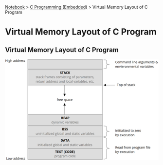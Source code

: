 <a href="../">Notebook</a> > <a href="./">C Programming (Embedded)</a> > Virtual Memory Layout of C Program

# Virtual Memory Layout of C Program



## Virtual Memory Layout of C Program



<img src="./img/memory-layout-of-c-program.png" alt="memory-layout-of-c-program" width="700">
